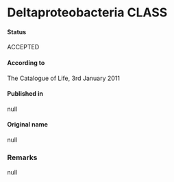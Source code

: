 Deltaproteobacteria CLASS
=======

#### Status
ACCEPTED

#### According to
The Catalogue of Life, 3rd January 2011

#### Published in
null

#### Original name
null

### Remarks
null